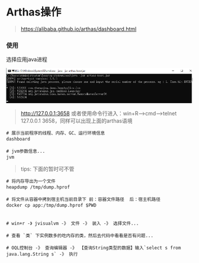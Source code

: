 # Arthas操作

> https://alibaba.github.io/arthas/dashboard.html

### 使用

选择应用java进程

![arthas-use.png](images/arthas-use.png)

> http://127.0.0.1:3658
> 或者使用命令行进入：win+R—>cmd—>telnet 127.0.0.1 3658，同样可以出现上面的arthas语境

```shell
# 展示当前程序的线程、内存、GC、运行环境信息
dashboard

# jvm参数信息...
jvm
```

> tips: 下面的暂时可不管

```shell
# 将内存导出为一个文件
heapdump /tmp/dump.hprof

# 将文件从容器中拷到宿主机当前目录下 前：容器文件路径  后：宿主机路径
docker cp app:/tmp/dump.hprof $PWD


# win+r -》 jvisualvm -》 文件 -》 装入 -》 选择文件... 

# 查看 `类` 下实例数多的吃内存的类，然后去代码中看看是否有问题...

# OQL控制台 -》 查询编辑器 -》 【查询String类型的数据】输入`select s from java.lang.String s` -》 执行
```
